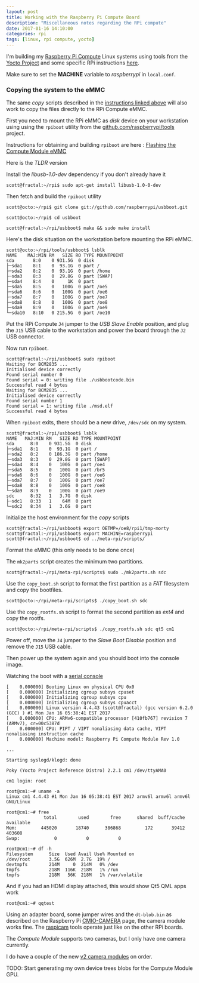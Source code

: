 ```yaml
---
layout: post
title: Working with the Raspberry Pi Compute Board
description: "Miscellaneous notes regarding the RPi compute"
date: 2017-01-16 14:10:00
categories: rpi
tags: [linux, rpi compute, yocto]
---
```


I'm building my [Raspberry Pi Compute][rpi-compute] Linux systems using tools from the [Yocto Project][yocto] and some specific RPi instructions [here][rpi-yocto].

Make sure to set the **MACHINE** variable to *raspberrypi* in `local.conf`.

### Copying the system to the eMMC

The same *copy* scripts described in the [instructions linked above][rpi-yocto] will also work to copy the files directly to the RPi Compute eMMC.

First you need to mount the RPi eMMC as *disk* device on your workstation using using the `rpiboot` utility from the [github.com/raspberrypi/tools][rpi-tools] project.

Instructions for obtaining and building `rpiboot` are here : [Flashing the Compute Module eMMC][rpiboot-instructions]

Here is the *TLDR* version

Install the *libusb-1.0-dev* dependency if you don't already have it 

    scott@fractal:~/rpi$ sudo apt-get install libusb-1.0-0-dev 

Then fetch and build the `rpiboot` utility

    scott@octo:~/rpi$ git clone git://github.com/raspberrypi/usbboot.git

    scott@octo:~/rpi$ cd usbboot

    scott@fractal:~/rpi/usbboot$ make && sudo make install


Here's the disk situation on the workstation before mounting the RPi eMMC.

    scott@octo:~/rpi/tools/usbboot$ lsblk
    NAME    MAJ:MIN RM   SIZE RO TYPE MOUNTPOINT
    sda       8:0    0 931.5G  0 disk
    ├─sda1    8:1    0  93.1G  0 part /
    ├─sda2    8:2    0  93.1G  0 part /home
    ├─sda3    8:3    0  29.8G  0 part [SWAP]
    ├─sda4    8:4    0     1K  0 part
    ├─sda5    8:5    0   100G  0 part /oe5
    ├─sda6    8:6    0   100G  0 part /oe6
    ├─sda7    8:7    0   100G  0 part /oe7
    ├─sda8    8:8    0   100G  0 part /oe8
    ├─sda9    8:9    0   100G  0 part /oe9
    └─sda10   8:10   0 215.5G  0 part /oe10

Put the RPi Compute `J4` jumper to the *USB Slave Enable* position, and plug the `J15` USB cable to the workstation and power the board through the `J2` USB connector.

Now run `rpiboot`. 

    scott@fractal:~/rpi/usbboot$ sudo rpiboot
    Waiting for BCM2835 ...
    Initialised device correctly
    Found serial number 0
    Found serial = 0: writing file ./usbbootcode.bin
    Successful read 4 bytes
    Waiting for BCM2835 ...
    Initialised device correctly
    Found serial number 1
    Found serial = 1: writing file ./msd.elf
    Successful read 4 bytes

When `rpiboot` exits, there should be a new drive, `/dev/sdc` on my system.

    scott@fractal:~/rpi/usbboot$ lsblk
    NAME   MAJ:MIN RM   SIZE RO TYPE MOUNTPOINT
    sda      8:0    0 931.5G  0 disk
    ├─sda1   8:1    0  93.1G  0 part /
    ├─sda2   8:2    0 186.3G  0 part /home
    ├─sda3   8:3    0  29.8G  0 part [SWAP]
    ├─sda4   8:4    0   100G  0 part /oe4
    ├─sda5   8:5    0   100G  0 part /br5
    ├─sda6   8:6    0   100G  0 part /oe6
    ├─sda7   8:7    0   100G  0 part /oe7
    ├─sda8   8:8    0   100G  0 part /oe8
    └─sda9   8:9    0   100G  0 part /oe9
    sdc      8:32   1   3.7G  0 disk
    ├─sdc1   8:33   1    64M  0 part
    └─sdc2   8:34   1   3.6G  0 part

Initialize the host environment for the *copy* scripts

    scott@fractal:~/rpi/usbboot$ export OETMP=/oe8/rpi1/tmp-morty
    scott@fractal:~/rpi/usbboot$ export MACHINE=raspberrypi
    scott@fractal:~/rpi/usbboot$ cd ../meta-rpi/scripts/

Format the eMMC (this only needs to be done once) 

The `mk2parts` script creates the minimum two partitions.

    scott@fractal:~/rpi/meta-rpi/scripts$ sudo ./mk2parts.sh sdc

Use the `copy_boot.sh` script to format the first partition as a *FAT* filesystem and copy the bootfiles. 

    scott@octo:~/rpi/meta-rpi/scripts$ ./copy_boot.sh sdc

Use the `copy_rootfs.sh` script to format the second partition as *ext4* and copy the rootfs.

    scott@octo:~/rpi/meta-rpi/scripts$ ./copy_rootfs.sh sdc qt5 cm1


Power off, move the `J4` jumper to the *Slave Boot Disable* position and remove the `J15` USB cable.

Then power up the system again and you should boot into the console image.

Watching the boot with a [serial console][rpi-serial-console]

    [    0.000000] Booting Linux on physical CPU 0x0
    [    0.000000] Initializing cgroup subsys cpuset
    [    0.000000] Initializing cgroup subsys cpu
    [    0.000000] Initializing cgroup subsys cpuacct
    [    0.000000] Linux version 4.4.43 (scott@fractal) (gcc version 6.2.0 (GCC) ) #1 Mon Jan 16 05:38:41 EST 2017
    [    0.000000] CPU: ARMv6-compatible processor [410fb767] revision 7 (ARMv7), cr=00c5387d
    [    0.000000] CPU: PIPT / VIPT nonaliasing data cache, VIPT nonaliasing instruction cache
    [    0.000000] Machine model: Raspberry Pi Compute Module Rev 1.0

    ...

    Starting syslogd/klogd: done

    Poky (Yocto Project Reference Distro) 2.2.1 cm1 /dev/ttyAMA0

    cm1 login: root

    root@cm1:~# uname -a
    Linux cm1 4.4.43 #1 Mon Jan 16 05:38:41 EST 2017 armv6l armv6l armv6l GNU/Linux

    root@cm1:~# free
                  total        used        free      shared  buff/cache   available
    Mem:         445020       18740      386868         172       39412      403608
    Swap:             0           0           0

    root@cm1:~# df -h
    Filesystem      Size  Used Avail Use% Mounted on
    /dev/root       3.5G  626M  2.7G  19% /
    devtmpfs        214M     0  214M   0% /dev
    tmpfs           218M  116K  218M   1% /run
    tmpfs           218M   56K  218M   1% /var/volatile

And if you had an HDMI display attached, this would show Qt5 QML apps work

    root@cm1:~# qqtest

Using an adapter board, some jumper wires and the `dt-blob.bin` as described on the Raspberry Pi [CMIO-CAMERA][rpi-cm-camera] page, the camera module works fine. The [raspicam][raspicam] tools operate just like on the other RPi boards.

The *Compute Module* supports two cameras, but I only have one camera currently.

I do have a couple of the new [v2 camera modules][camera-module-v2] on order.

TODO: Start generating my own device trees blobs for the Compute Module GPU.



[yocto]: https://www.yoctoproject.org
[rpi-yocto]: http://www.jumpnowtek.com/rpi/Raspberry-Pi-Systems-with-Yocto.html
[rpi-compute]: https://www.raspberrypi.org/products/compute-module/
[rpi-tools]: https://github.com/raspberrypi/tools
[rpiboot-instructions]: https://www.raspberrypi.org/documentation/hardware/computemodule/cm-emmc-flashing.md
[rpi-serial-console]: http://www.jumpnowtek.com/rpi/RPi-Serial-Console.html
[rpi-cm-camera]: https://www.raspberrypi.org/documentation/hardware/computemodule/cmio-camera.md
[raspicam]: https://www.raspberrypi.org/documentation/raspbian/applications/camera.md
[camera-module-v2]: https://www.raspberrypi.org/products/camera-module-v2/ 